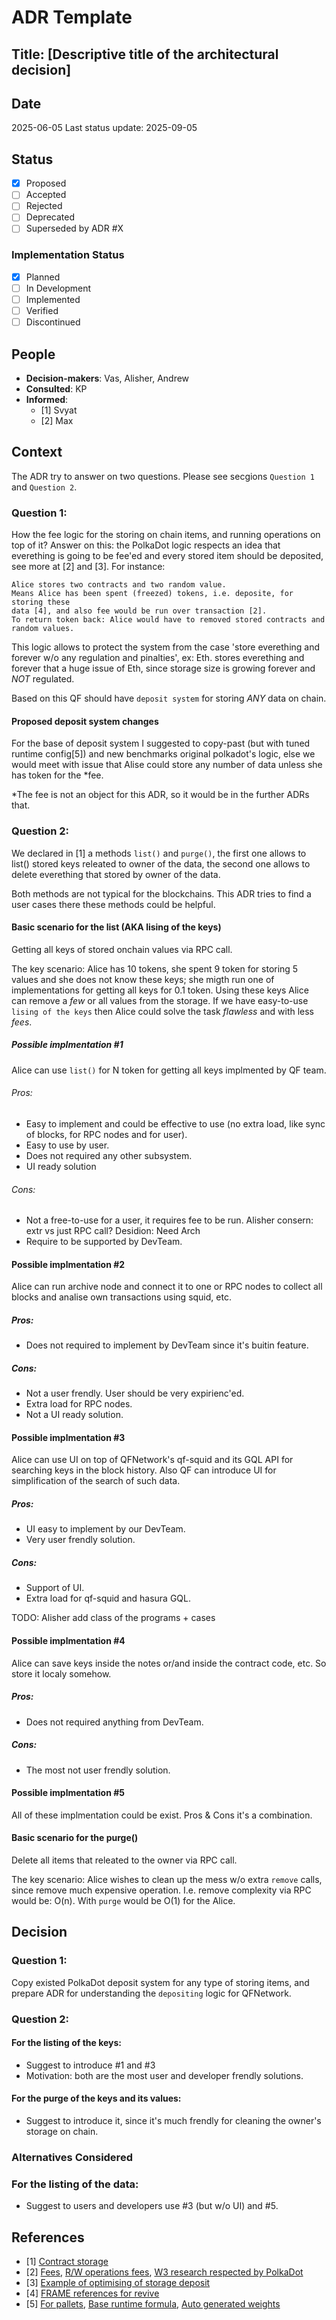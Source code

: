 # ADR Template

## Title: [Descriptive title of the architectural decision]

## Date
2025-06-05
Last status update: 2025-09-05

## Status
- [X] Proposed
- [ ] Accepted
- [ ] Rejected
- [ ] Deprecated
- [ ] Superseded by ADR #X

### Implementation Status
- [X] Planned
- [ ] In Development
- [ ] Implemented
- [ ] Verified
- [ ] Discontinued

## People
- **Decision-makers**: Vas, Alisher, Andrew
- **Consulted**: KP
- **Informed**:
  - [1] Svyat
  - [2] Max

## Context

The ADR try to answer on two questions. Please see secgions `Question 1` and `Question 2`.

### Question 1:
How the fee logic for the storing on chain items, and running operations on top of it?
Answer on this: the PolkaDot logic respects an idea that everething is going to be fee'ed and every stored item should be deposited, see more at [2] and [3]. For instance:
```
Alice stores two contracts and two random value.
Means Alice has been spent (freezed) tokens, i.e. deposite, for storing these
data [4], and also fee would be run over transaction [2].
To return token back: Alice would have to removed stored contracts and random values.
```

This logic allows to protect the system from the case 'store everething and forever w/o any regulation and pinalties', ex: Eth. stores everething and forever that a huge issue of Eth, since storage size is growing forever and _NOT_ regulated.

Based on this QF should have `deposit system` for storing _ANY_ data on chain.

#### Proposed deposit system changes
For the base of deposit system I suggested to copy-past (but with tuned runtime config[5]) and
new benchmarks original polkadot's logic, else we would meet with issue that Alise could store
any number of data unless she has token for the *fee.

*The fee is not an object for this ADR, so it would be in the further ADRs that.

### Question 2:
We declared in [1] a methods `list()` and `purge()`, the first one allows to
list() stored keys releated to owner of the data, the second one allows to
delete everething that stored by owner of the data.

Both methods are not typical for the blockchains. This ADR tries to find a user
cases there these methods could be helpful.

#### Basic scenario for the list (AKA lising of the keys)
Getting all keys of stored onchain values via RPC call.

The key scenario: Alice has 10 tokens, she spent 9 token for storing 5 values and she does not know these keys; she migth run one of implementations for getting all keys for 0.1 token. Using these keys Alice can remove a _few_ or all values from the storage.
If we have easy-to-use `lising of the keys` then Alice could solve the task _flawless_ and with less _fees_.

##### Possible implmentation #1
Alice can use `list()` for N token for getting all keys implmented by QF team.
###### Pros:
- Easy to implement and could be effective to use (no extra load, like sync of blocks, for RPC nodes
and for user).
- Easy to use by user.
- Does not required any other subsystem.
- UI ready solution
###### Cons:
- Not a free-to-use for a user, it requires fee to be run. Alisher consern: extr vs just RPC call?
  Desidion: Need Arch
- Require to be supported by DevTeam.

#### Possible implmentation #2
Alice can run archive node and connect it to one or RPC nodes to collect all
blocks and analise own transactions using squid, etc.
##### Pros:
- Does not required to implement by DevTeam since it's buitin feature.
##### Cons:
- Not a user frendly. User should be very expirienc'ed.
- Extra load for RPC nodes.
- Not a UI ready solution.

#### Possible implmentation #3
Alice can use UI on top of QFNetwork's qf-squid and its GQL API for searching keys in the block history.
Also QF can introduce UI for simplification of the search of such data.
##### Pros:
- UI easy to implement by our DevTeam.
- Very user frendly solution.
##### Cons:
- Support of UI.
- Extra load for qf-squid and hasura GQL.

TODO: Alisher add class of the programs + cases

#### Possible implmentation #4
Alice can save keys inside the notes or/and inside the contract code, etc. So
store it localy somehow.
##### Pros:
- Does not required anything from DevTeam.
##### Cons:
- The most not user frendly solution.

#### Possible implmentation #5
All of these implmentation could be exist.
Pros & Cons it's a combination.

#### Basic scenario for the purge()
Delete all items that releated to the owner via RPC call.

The key scenario: Alice wishes to clean up the mess w/o extra `remove` calls,
since remove much expensive operation. I.e. remove complexity via RPC would
be: O(n). With `purge` would be O(1) for the Alice.

## Decision
### Question 1:
Copy existed PolkaDot deposit system for any type of storing items, and prepare ADR for understanding the `depositing` logic for QFNetwork.

### Question 2:
#### For the listing of the keys:
- Suggest to introduce #1 and #3
- Motivation: both are the most user and developer frendly solutions.

#### For the purge of the keys and its values:
- Suggest to introduce it, since it's much frendly for cleaning the owner's storage on chain.

### Alternatives Considered
### For the listing of the data:
- Suggest to users and developers use #3 (but w/o UI) and #5.

## References
- [1] [Contract storage](docs/PolkaVM/smart_contract_storage.md)
- [2] [Fees](https://docs.polkadot.com/polkadot-protocol/basics/blocks-transactions-fees/fees/), [R/W operations fees](https://docs.polkadot.com/polkadot-protocol/basics/blocks-transactions-fees/fees/#weights-and-database-readwrite-operations), [W3 research respected by PolkaDot](https://research.web3.foundation/Polkadot/overview/token-economics#relay-chain-transaction-fees-and-per-block-transaction-limits)
- [3] [Example of optimising of storage deposit](https://github.com/paritytech/polkadot-sdk/issues/5012)
- [4] [FRAME references for revive](https://github.com/paritytech/polkadot-sdk/blob/master/substrate/frame/revive/src/storage.rs)
- [5] [For pallets](https://docs.polkadot.com/polkadot-protocol/basics/blocks-transactions-fees/fees/), [Base runtime formula](https://docs.polkadot.com/polkadot-protocol/basics/blocks-transactions-fees/fees/#how-fees-are-calculated), [Auto generated weights](https://github.com/paritytech/substrate/blob/master/frame/examples/basic/src/weights.rs#L18)
